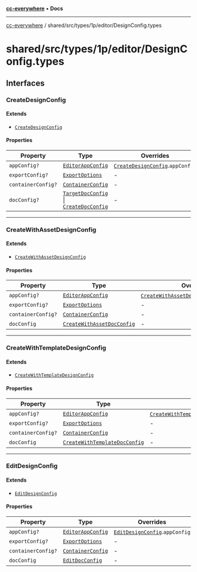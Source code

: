 [**cc-everywhere**](../../../../../index.md) • **Docs**

***

[cc-everywhere](../../../../../index.md) / shared/src/types/1p/editor/DesignConfig.types

# shared/src/types/1p/editor/DesignConfig.types

## Interfaces

### CreateDesignConfig

#### Extends

- [`CreateDesignConfig`](../../editor/DesignConfig.md#createdesignconfig)

#### Properties

| Property | Type | Overrides | Inherited from |
| ------ | ------ | ------ | ------ |
| `appConfig?` | [`EditorAppConfig`](AppConfig.md#editorappconfig) | [`CreateDesignConfig`](../../editor/DesignConfig.md#createdesignconfig).`appConfig` | - |
| `exportConfig?` | [`ExportOptions`](../../ExportConfig.md#exportoptions) | - | [`CreateDesignConfig`](../../editor/DesignConfig.md#createdesignconfig).`exportConfig` |
| `containerConfig?` | [`ContainerConfig`](../../ContainerConfig.md#containerconfig) | - | [`CreateDesignConfig`](../../editor/DesignConfig.md#createdesignconfig).`containerConfig` |
| `docConfig?` | [`TargetDocConfig`](../../DesignConfig.md#targetdocconfig) \| [`CreateDocConfig`](../../editor/DocConfig.md#createdocconfig) | - | [`CreateDesignConfig`](../../editor/DesignConfig.md#createdesignconfig).`docConfig` |

***

### CreateWithAssetDesignConfig

#### Extends

- [`CreateWithAssetDesignConfig`](../../editor/DesignConfig.md#createwithassetdesignconfig)

#### Properties

| Property | Type | Overrides | Inherited from |
| ------ | ------ | ------ | ------ |
| `appConfig?` | [`EditorAppConfig`](AppConfig.md#editorappconfig) | [`CreateWithAssetDesignConfig`](../../editor/DesignConfig.md#createwithassetdesignconfig).`appConfig` | - |
| `exportConfig?` | [`ExportOptions`](../../ExportConfig.md#exportoptions) | - | [`CreateWithAssetDesignConfig`](../../editor/DesignConfig.md#createwithassetdesignconfig).`exportConfig` |
| `containerConfig?` | [`ContainerConfig`](../../ContainerConfig.md#containerconfig) | - | [`CreateWithAssetDesignConfig`](../../editor/DesignConfig.md#createwithassetdesignconfig).`containerConfig` |
| `docConfig` | [`CreateWithAssetDocConfig`](../../editor/DocConfig.md#createwithassetdocconfig) | - | [`CreateWithAssetDesignConfig`](../../editor/DesignConfig.md#createwithassetdesignconfig).`docConfig` |

***

### CreateWithTemplateDesignConfig

#### Extends

- [`CreateWithTemplateDesignConfig`](../../editor/DesignConfig.md#createwithtemplatedesignconfig)

#### Properties

| Property | Type | Overrides | Inherited from |
| ------ | ------ | ------ | ------ |
| `appConfig?` | [`EditorAppConfig`](AppConfig.md#editorappconfig) | [`CreateWithTemplateDesignConfig`](../../editor/DesignConfig.md#createwithtemplatedesignconfig).`appConfig` | - |
| `exportConfig?` | [`ExportOptions`](../../ExportConfig.md#exportoptions) | - | [`CreateWithTemplateDesignConfig`](../../editor/DesignConfig.md#createwithtemplatedesignconfig).`exportConfig` |
| `containerConfig?` | [`ContainerConfig`](../../ContainerConfig.md#containerconfig) | - | [`CreateWithTemplateDesignConfig`](../../editor/DesignConfig.md#createwithtemplatedesignconfig).`containerConfig` |
| `docConfig` | [`CreateWithTemplateDocConfig`](../../editor/DocConfig.md#createwithtemplatedocconfig) | - | [`CreateWithTemplateDesignConfig`](../../editor/DesignConfig.md#createwithtemplatedesignconfig).`docConfig` |

***

### EditDesignConfig

#### Extends

- [`EditDesignConfig`](../../editor/DesignConfig.md#editdesignconfig)

#### Properties

| Property | Type | Overrides | Inherited from |
| ------ | ------ | ------ | ------ |
| `appConfig?` | [`EditorAppConfig`](AppConfig.md#editorappconfig) | [`EditDesignConfig`](../../editor/DesignConfig.md#editdesignconfig).`appConfig` | - |
| `exportConfig?` | [`ExportOptions`](../../ExportConfig.md#exportoptions) | - | [`EditDesignConfig`](../../editor/DesignConfig.md#editdesignconfig).`exportConfig` |
| `containerConfig?` | [`ContainerConfig`](../../ContainerConfig.md#containerconfig) | - | [`EditDesignConfig`](../../editor/DesignConfig.md#editdesignconfig).`containerConfig` |
| `docConfig` | [`EditDocConfig`](../../editor/DocConfig.md#editdocconfig) | - | [`EditDesignConfig`](../../editor/DesignConfig.md#editdesignconfig).`docConfig` |
